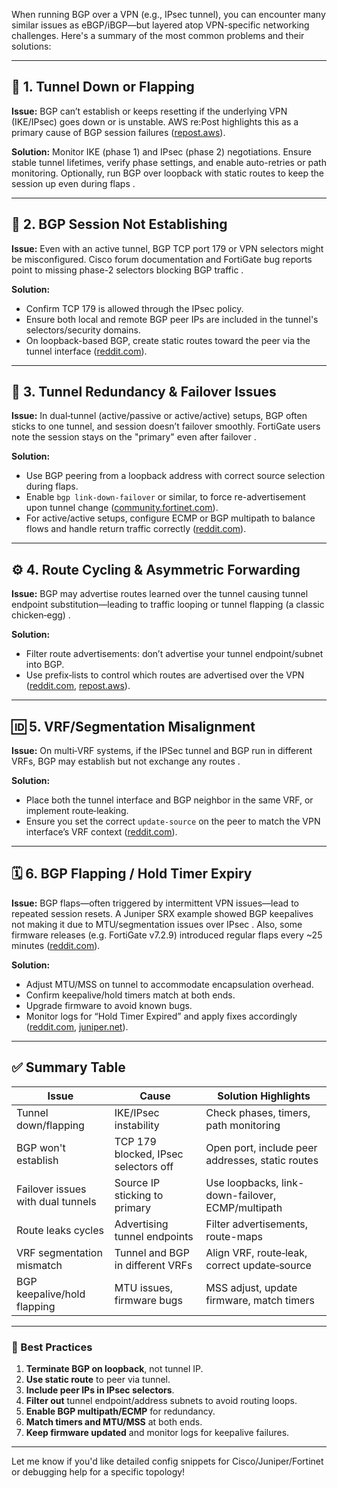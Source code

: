 When running BGP over a VPN (e.g., IPsec tunnel), you can encounter many similar issues as eBGP/iBGP—but layered atop VPN-specific networking challenges. Here's a summary of the most common problems and their solutions:

---

## 🧩 1. Tunnel Down or Flapping

**Issue:** BGP can’t establish or keeps resetting if the underlying VPN (IKE/IPsec) goes down or is unstable. AWS re\:Post highlights this as a primary cause of BGP session failures ([repost.aws][1]).

**Solution:** Monitor IKE (phase 1) and IPsec (phase 2) negotiations. Ensure stable tunnel lifetimes, verify phase settings, and enable auto-retries or path monitoring. Optionally, run BGP over loopback with static routes to keep the session up even during flaps .

---

## 🔌 2. BGP Session Not Establishing

**Issue:** Even with an active tunnel, BGP TCP port 179 or VPN selectors might be misconfigured. Cisco forum documentation and FortiGate bug reports point to missing phase-2 selectors blocking BGP traffic .

**Solution:**

* Confirm TCP 179 is allowed through the IPsec policy.
* Ensure both local and remote BGP peer IPs are included in the tunnel's selectors/security domains.
* On loopback-based BGP, create static routes toward the peer via the tunnel interface ([reddit.com][2]).

---

## 🔁 3. Tunnel Redundancy & Failover Issues

**Issue:** In dual‑tunnel (active/passive or active/active) setups, BGP often sticks to one tunnel, and session doesn’t failover smoothly. FortiGate users note the session stays on the "primary" even after failover .

**Solution:**

* Use BGP peering from a loopback address with correct source selection during flaps.
* Enable `bgp link-down-failover` or similar, to force re-advertisement upon tunnel change ([community.fortinet.com][3]).
* For active/active setups, configure ECMP or BGP multipath to balance flows and handle return traffic correctly ([reddit.com][4]).

---

## ⚙️ 4. Route Cycling & Asymmetric Forwarding

**Issue:** BGP may advertise routes learned over the tunnel causing tunnel endpoint substitution—leading to traffic looping or tunnel flapping (a classic chicken‑egg) .

**Solution:**

* Filter route advertisements: don’t advertise your tunnel endpoint/subnet into BGP.
* Use prefix‑lists to control which routes are advertised over the VPN ([reddit.com][5], [repost.aws][1]).

---

## 🆔 5. VRF/Segmentation Misalignment

**Issue:** On multi‑VRF systems, if the IPSec tunnel and BGP run in different VRFs, BGP may establish but not exchange any routes .

**Solution:**

* Place both the tunnel interface and BGP neighbor in the same VRF, or implement route‑leaking.
* Ensure you set the correct `update-source` on the peer to match the VPN interface’s VRF context ([reddit.com][6]).

---

## 🗓️ 6. BGP Flapping / Hold Timer Expiry

**Issue:** BGP flaps—often triggered by intermittent VPN issues—lead to repeated session resets. A Juniper SRX example showed BGP keepalives not making it due to MTU/segmentation issues over IPsec . Also, some firmware releases (e.g. FortiGate v7.2.9) introduced regular flaps every \~25 minutes ([reddit.com][7]).

**Solution:**

* Adjust MTU/MSS on tunnel to accommodate encapsulation overhead.
* Confirm keepalive/hold timers match at both ends.
* Upgrade firmware to avoid known bugs.
* Monitor logs for “Hold Timer Expired” and apply fixes accordingly ([reddit.com][7], [juniper.net][8]).

---

## ✅ Summary Table

| Issue                             | Cause                                | Solution Highlights                               |
| --------------------------------- | ------------------------------------ | ------------------------------------------------- |
| Tunnel down/flapping              | IKE/IPsec instability                | Check phases, timers, path monitoring             |
| BGP won't establish               | TCP 179 blocked, IPsec selectors off | Open port, include peer addresses, static routes  |
| Failover issues with dual tunnels | Source IP sticking to primary        | Use loopbacks, link-down-failover, ECMP/multipath |
| Route leaks cycles                | Advertising tunnel endpoints         | Filter advertisements, route-maps                 |
| VRF segmentation mismatch         | Tunnel and BGP in different VRFs     | Align VRF, route‑leak, correct update‑source      |
| BGP keepalive/hold flapping       | MTU issues, firmware bugs            | MSS adjust, update firmware, match timers         |

---

### 🎯 Best Practices

1. **Terminate BGP on loopback**, not tunnel IP.
2. **Use static route** to peer via tunnel.
3. **Include peer IPs in IPsec selectors**.
4. **Filter out** tunnel endpoint/address subnets to avoid routing loops.
5. **Enable BGP multipath/ECMP** for redundancy.
6. **Match timers and MTU/MSS** at both ends.
7. **Keep firmware updated** and monitor logs for keepalive failures.

---

Let me know if you'd like detailed config snippets for Cisco/Juniper/Fortinet or debugging help for a specific topology!

[1]: https://repost.aws/knowledge-center/troubleshoot-bgp-vpn?utm_source=chatgpt.com "Troubleshoot BGP issues over VPN | AWS re:Post"
[2]: https://www.reddit.com/r/paloaltonetworks/comments/17a8q09?utm_source=chatgpt.com "How do the tunnels come up in IPSEC VPN and BGP configuration?"
[3]: https://community.fortinet.com/t5/FortiGate/Troubleshooting-Tip-BGP-neighborship-on-the-primary-VPN-tunnel/ta-p/335686?utm_source=chatgpt.com "Troubleshooting Tip: BGP neighborship on the prima... - Fortinet Community"
[4]: https://www.reddit.com/r/fortinet/comments/14mou0v?utm_source=chatgpt.com "bgp sessions over dual vpn ipsec tunnels pass traffic over only 1 network."
[5]: https://www.reddit.com/r/Juniper/comments/pt7d6d?utm_source=chatgpt.com "BGP fails over IPSec VPN on SRX"
[6]: https://www.reddit.com/r/fortinet/comments/xln8rl?utm_source=chatgpt.com "IPsec Tunnel and BGP/VRF routing"
[7]: https://www.reddit.com/r/fortinet/comments/1fj7kcu?utm_source=chatgpt.com "BGP Tunnel issue on 7.2.9 from Fortigate to Fortigate"
[8]: https://www.juniper.net/documentation/us/en/software/junos/vpn-l3/topics/topic-map/l3-vpns-troubleshooting.html?utm_source=chatgpt.com "Troubleshooting Layer 3 VPNs | Junos OS | Juniper Networks"
